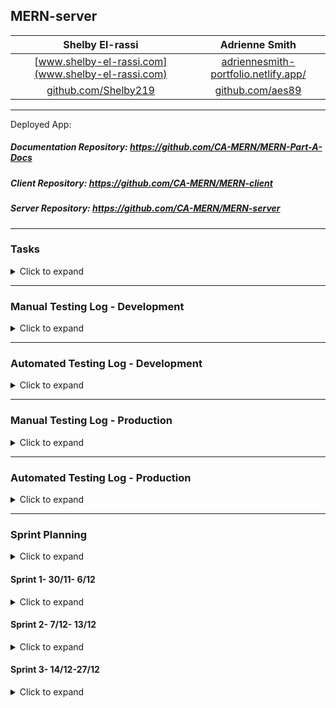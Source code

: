 ## MERN-server

|Shelby El-rassi|Adrienne Smith|
|:-------------:|:-------------:|
|[www.shelby-el-rassi.com](www.shelby-el-rassi.com)  |[adriennesmith-portfolio.netlify.app/](https://adriennesmith-portfolio.netlify.app/) |
|[github.com/Shelby219](https://github.com/Shelby219)  |[github.com/aes89](https://github.com/aes89) |

---

Deployed App:

##### Documentation Repository: https://github.com/CA-MERN/MERN-Part-A-Docs

##### Client Repository: https://github.com/CA-MERN/MERN-client

##### Server Repository: https://github.com/CA-MERN/MERN-server

---

### Tasks
<details>
<summary>Click to expand</summary>
Collaboratively tracked in Trello, see <a href="#trellologs">Trello Screen Shots</a>.
&check;
&cross; 

| Date Completed | Tasks Allocated | Completed? | Alocated to? |
|:---:|:---:|:---:|:---:|
|| Research Spoonacular API and test. | &cross; | Shelby |
| 07/12/2020 | User/Auth/Settings/Pref Back-end Code/Testing. | &check; | Shelby |
| 08/12/2020 | Ingredient/Fridge/Pantry Back-end Code/Testing. | &check; |Shelby |
|| Browse Recipe Back-end Code/Testing. | &cross; | Shelby |
|| Single Recipe Back-end Code/Testing. | &cross; | Shelby |
|| Saved Recipe Back-end Code/Testing. | &cross; | Shelby |

</details>

---

### Manual Testing Log - Development
<details>
<summary>Click to expand</summary>

| Date | Feature | Test |
|:---:|:---:|:---:|
| test | test | test |
</details>

---
### Automated Testing Log - Development

<details>
<summary>Click to expand</summary>

#### Expecting Tests
| Date | Feature | Test | Notes| 
|:---:|:---:|:---:|:---:|
| 01/12/2020 | GET Register User | Passing |   |
| 01/12/2020 | POST Register User | Passing |   |
| 01/12/2020 | GET Login User | Passing |   |
| 01/12/2020 | POST Login User | Passing |   |
| 08/12/2020 | GET Logout User | Passing |   |
| 01/12/2020 | Find a User from DB | Passing |   |
| 06/12/2020 | GET User Settings | Passing | Passes, but being able to test with this middleware (passport.authenticate('jwt', {session: false})) not in place |
| 06/12/2020 | PATCH Edit User Settings | Passing |   |
| 07/12/2020 | GET User Preferences  | Passing | Passes, but being able to test with this middleware (passport.authenticate('jwt', {session: false})) not in place  |
| 07/12/2020 | PATCH Edit User Preferences  | Passing  | Ensure req.body.preference is updated in codebase  |
| 07/12/2020 | GET Fridge Ingredients | Passing |  Passes, but being able to test with this middleware (passport.authenticate('jwt', {session: false})) not in place |
| 07/12/2020 | POST New Fridge Ingredient | Passing |   |
| 08/12/2020 | DELETE Fridge Ingredient | Passing |   |
| 10/12/2020 | DELETE ALL Fridge Ingredients | Passing |   |
| 08/12/2020 | GET Pantry Ingredients | Passing |  Passes, but being able to test with this middleware (passport.authenticate('jwt', {session: false})) not in place |
| 08/12/2020 | POST New Pantry Ingredient| Passing |   |
| 08/12/2020 | DELETE Pantry Ingredient | Passing |   |
| 10/12/2020 | DELETE ALL Pantry Ingredients | Passing |   |
| 09/12/2020 | POST Upload profile picture to s3 | Passing |   |
| 16/12/2020 | GET - Browse Recipes- via Recipe Utils  returnRecipesToBrowse(req) | Passes, but being able to test with this middleware (passport.authenticate('jwt', {session: false})) not in place | This function tests finding a User in Db per params, builds the query info per the data from user, uses that data to axios request Spoonacular API for recipes based off ingredients, then collect those recipes IDs, sanitize the data, then use the IDS for another API call to get the detailed recipe information. |
| 20/12/2020 | Recipe Controller  displayRecipes(req) | Passing |  |
| 21/12/2020 | GET All Saved Recipes | Passing | Passes, but being able to test with this middleware (passport.authenticate('jwt', {session: false})) not in place && Line 27 of recipe utils allowed me to test it using test user |
| 21/12/2020 | GET Single Saved Recipes if in DB | Passing | Passes, but being able to test with this middleware (passport.authenticate('jwt', {session: false})) not in place |
| 21/12/2020 | GET Single Saved Recipes if not in DB- use Spoonacular | Passing | Passes, but being able to test with this middleware (passport.authenticate('jwt', {session: false})) not in place && Double check this- async promise |
| 22/12/2020 | POST Add new saved recipe | Passing | Line 74 of recipe controller allowed me to test using test user |
| 22/12/2020 | DELETE A saved recipe | Passing |  |

#### Expect to Fail Tests
| Date | Feature | Test | Notes| 
|:---:|:---:|:---:|:---:|
| 09/12/2020 | POST Login User- Incorrect Password  | Passing |   |
| 09/12/2020 | POST Register User- Incorrect Email and Password Format  | Passing |   |
| 09/12/2020 | GET User Settings- Incorrect Params  | Passing |   |
| 09/12/2020 | PATCH User Settings- Incorrect  Email, Password, Name Format  | Passing |   |
| 22/12/2020 | GET Single Saved Recipes- Recipe ID not found  | Passing |  |


</details>

---
### Manual Testing Log - Production
<details>
<summary>Click to expand</summary>

| Date | Feature | Test |
|:---:|:---:|:---:|
| test | test | test |

</details>

---
### Automated Testing Log - Production
<details>
<summary>Click to expand</summary>

| Date | Feature | Test |
|:---:|:---:|:---:|
| test | test | test |

</details>

---

### Sprint Planning

<details>
<summary>Click to expand</summary>

We determined that setting weekly sprints was an ideal format for our project. We created a card in Trello that organised them by date and we were able to form checklists of what we wanted to have completed at the end of each sprint for the front-end and back-end. Whilst working we have a current doing card and then a completed card which we are able to distinguish each feature/component being worked on and what is completed.

In the initial planning stages we planned our Trello for the server/client based off features which would be the names of the branches. Our first feature for server/client was the user and during the first Sprint it was decided Shelby would complete the back-end code and testing and Adrienne would complete the front-end code and testing.  Each morning we begin with our own stand up in which we show what we have worked on, explained our code, listed any challenges and also any wins. Since we are working on back-end and front-end seperate, this ensures we are both know what is happening on each feature. 

Initially we were going to switch front-end and back-end for each feature, but we decided for the MVP product that Shelby would stick to the back-end and Adrienne on the front-end to ensure we delivered a great MVP product on time. This plan tailored to each of our strengths. This being said, once the MVP is completed all our nice to have features that we want to implement, we will switch roles for the implementation of these features. In the planning stage we decided to pair programme when it comes for connecting the server and client, which we are planning on doing at the end of each feature branch. 

Additionally when it comes time to styling we will likely do a mixture of pair programming and allocation of components to style as we both really enjoy styling.

</details>

#### Sprint 1- 30/11- 6/12

<details>
<summary>Click to expand</summary>

USER BRANCH

##### Shelby:

At this start of this Sprint, Shelby set up the initial back-end server code and all the express/mongo/mongoose connections and tested it was all set up correctly. Then the first component worked on was the implementation of passport, passport-JWT and jsonwebtoken for user account and authorisation. The implementation of this involved using the express session to pass around the JWT. Alongside this was the initial user account routes , the setting up of the testing of these API end points was a steep initial learning curve. This began with researching testing frameworks in which Mocha along with super test was chosen. Shelby decided on constructing the tests with a description of each Http request eg. 'GET /ingredients/:username/fridge’. The get requests were test with expecting a 200 code back along with JSON content, the post/patch requests tested by sending dummy data through the test database and testing the response matching, and the delete requests were tested with a 204 response code. The biggest hurdles during the process were setting up the correct dummy data, the tear down data functions and deciding on the structure of the tests. 

Some issues were the concern of updating the user via account settings page and then the whole data being overridden, however this issue was solved for the moment since the whole user model is being sent to the account settings page, so there for can be returned with the new data. However this solution is ok for the level the project is at now, for future scalabilty this would need to be altered.


</details>

#### Sprint 2- 7/12- 13/12
<details>
<summary>Click to expand</summary>

##### Shelby:

FRIDGE/PANTRY BRANCH

During this sprint the CRUD for ingredients was implemented. Shelby managed to keep the codebase dry by not doing Fridge and Pantry CRUD, rather just implementing an Ingredient CRUD base and using conditionals checking the path name, which then determines which part of the user model gets updated. 

USER BRANCH

When implementing s3 and Multer for profile image upload, some blockers were incorrect set up of IAM policy, the use of .single with multer (use .any to ensure the image would upload.)

Shelby also began implementing validation using express-validator starting with validation for the email, password and user information on registering, account settings page and login. 

Started writing passing fail tests to test the end points when errors arise. This pair with using validation I was able to test the results of invalid data being input for the user model. 

Current blockers are implementation of persisting cookies with mocha/supertest testing so tests can be run even with authenticated routes. eg. with the middleware of "passport.authenticate('jwt', {session: false})". Currently all  tests are based with this middleware not being implemented. Code that was tried includes, using superagent, setting headers, setting a beforeAll function of logging in the user and trying to manually set the cookies. The closest to success was using a beforeAll function of logging in the user, however accessing the cookies from that Http request response was not successful. This task will be moved to next sprint. 

CLIENT

Completed the intial styling for the home/nav/login/register to start the basis of styling, to enable easier implementation of the react client-side.


</details>


#### Sprint 3- 14/12-27/12
<details>
<summary>Click to expand</summary>

RECIPE BRANCH

Began Work on this feature branch on the server client. Initial routes set up. The biggest challenge was the code required for the process of getting the user data from the DB (being ingredients and preferences), error handling, sanitising the data (functions checking if null, processing booleans into an array then finally a string), then sending the correct data to the Spoonacular API calls. During the code process of the helper functions a lot of manual testing done via the console was done with some dummy data, to ensure that the JS functions were working as intended. Additionally testing Spoonacular API via postman was done to determine with Http request URLs were the right ones to use for this application. 

Through Automatic testing coupled with some manual testing the main utility function for return recipe data for the browse page is:
finding a User in Db per params, builds the query info per the data from user, uses that data to axios request Spoonacular API for recipes based off ingredients, then collect those recipes IDs, sanitize the data, then use the IDS for another API call to get the detailed recipe information. 

In my testing of the main function in which makes all the API calls and data validation, I had some trouble testing with getting the data. I was trying to return it as a variable, then I used await outside the main async function (even though the test function was async). What you was needed was to wrap the await call inside an async function, and then call that async function in the top-level of your script. Immediately outputting the result just returned a promise pendings, then using the given code with another await to return the promise returned undefined. The below is the serious of options:

In my first test call:

````js
const recipes = returnRecipesToBrowse(req);
console.log(recipes); // will give you something like Promise {pending}

````

Then this was tried:

````js
const recipes = await returnRecipesToBrowse(req);; // will error
console.log(recipes); //undefined

````
What was the final result was:

````js
const returnRecipesToBrowse = async (req) => {
   const recipes = await User.findOne({ username: req.user.username })
    .then(recipes =>  userQueryBuilder(recipes))
    .then(queryItems =>  sanitizeDataForIngredientQuery(queryItems))
    .then(recipesObject => recipeIdGetter(recipesObject.data))
    .then(recipeIdsString => detailedRecipeAPISearch(recipeIdsString))
    .then(recipes =>  {return recipes})
    .catch(error => console.log(error) /*res.status(400).json({
      message: 'Request to Spoonacular failed/unauthorized'
   /})*/)
  return recipes
};   
//THIS IS THE LAST FUNCTION BEING CALLED IN THE ASYNC
const detailedRecipeAPISearch = async function (recipeIdsString) { 
  return await request.get(`informationBulk?ids=${recipeIdsString}&apiKey=${process.env.RECIPE_API_KEY}`)
}

returnRecipesToBrowse(req); // run the async function at the top-level, since top-level await is not currently supported in Node

````
I did not need to await on the final returnRecipesToBrowse(req) call, since Node won't exit until its event loop is empty.

When implementing the main code for displaying recipes for browsing, it was discovered that there were certain limitations with using the Spoonacular API. The 'search recipes' which enables a complex search with ingredients and other query parameters like diet and intolerances, proved not useful as it only displays recipes that have all the ingredients in the query not recipes that include one or more of the ingredients. This search was much too specific as we needed to return recipes with one or more of the query ingredients. To supplement the above option, it was decided to use the 'search recipes by ingredients', which will return recipes that include one or more the ingredients in the query, however the returned object is not detailed. Using the object returned above, the recipe ID's were extracted to then use in another query which is ' get recipe information bulk' which returns details recipe information using the recipe ID's as the parameters. The returned object from this query though I believe was limited by the paid tiers of the API. Which meant the preferences list was reduced down to just include vegetarian, vegan, gluten-free, dairy-free, very healthy, cheap, popular, sustainable, and low-fod-map. In future the payment tier may not opted to increase which would enable more preference options. 

CLIENT-SIDE

The initial connecting of the front-end and back-end was started. This started a learning curve with how having the JWT in a cookie works. To begin with registering a user was connected, and logging in a user, this followed some blockers including the register user function on the back-end not signing a JWT, and on the front-end determining how to keep a user logged in. Local storage was implemented for this issue with the storage housing the username and at the moment the JWT (which is not necessary, but just in place for manual testing). Along with local storage is the state manager being redux. 



</details>